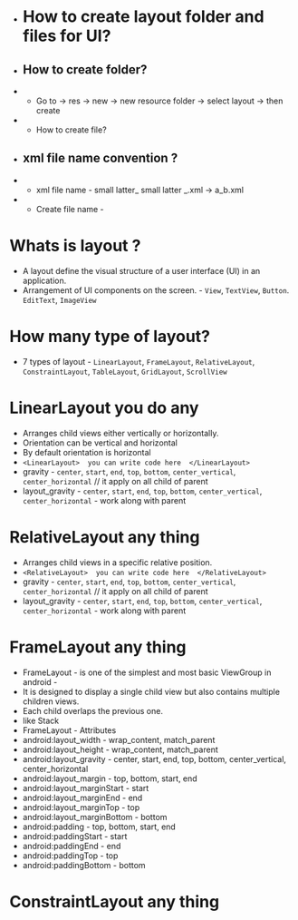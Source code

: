 - # How to create layout folder and files for UI?
-  ## How to create folder?
- - Go to -> res -> new -> new resource folder -> select layout -> then create
- - How to create file?
- ## xml file name convention ?
- - xml file name - small latter_ small latter _.xml -> a_b.xml
- - Create file name - 


# Whats is layout ?
- A layout define the visual structure of a user interface (UI) in an application.
- Arrangement of UI components on the screen. - `View`, `TextView`, `Button`. `EditText`, `ImageView`
# How many type of layout?
- 7 types of layout - `LinearLayout`, `FrameLayout`, `RelativeLayout`, `ConstraintLayout`, `TableLayout`, `GridLayout`, `ScrollView`
# LinearLayout <LinearLayout>  you do any  </LinearLayout>
- Arranges child views either vertically or horizontally.  
- Orientation can be vertical and horizontal
- By default orientation is horizontal
- `<LinearLayout>  you can write code here  </LinearLayout>` 
- gravity - `center`, `start`, `end`, `top`, `bottom`, `center_vertical`, `center_horizontal` // it apply on all child of parent
- layout_gravity - `center`, `start`, `end`, `top`, `bottom`, `center_vertical`, `center_horizontal` -  work along with parent
# RelativeLayout <RelativeLayout> any thing </ReativeLayout>
- Arranges child views in a specific relative position.
- `<RelativeLayout>  you can write code here  </RelativeLayout>`
- gravity - `center`, `start`, `end`, `top`, `bottom`, `center_vertical`, `center_horizontal` // it apply on all child of parent
- layout_gravity - `center`, `start`, `end`, `top`, `bottom`, `center_vertical`, `center_horizontal` -  work along with parent
# FrameLayout <FrameLayout> any thing </FrameLayout>
- FrameLayout - is one of the simplest and most basic ViewGroup in android -
- It is designed to display a single child view but also contains multiple children views.
- Each child overlaps the previous one.
- like Stack
- FrameLayout - Attributes
- android:layout_width - wrap_content, match_parent
- android:layout_height - wrap_content, match_parent
- android:layout_gravity - center, start, end, top, bottom, center_vertical, center_horizontal
- android:layout_margin - top, bottom, start, end
- android:layout_marginStart - start
- android:layout_marginEnd - end
- android:layout_marginTop - top
- android:layout_marginBottom - bottom
- android:padding - top, bottom, start, end
- android:paddingStart - start
- android:paddingEnd - end
- android:paddingTop - top
- android:paddingBottom - bottom
# ConstraintLayout <ConstraintLayout> any thing </ConstraintLayout>

